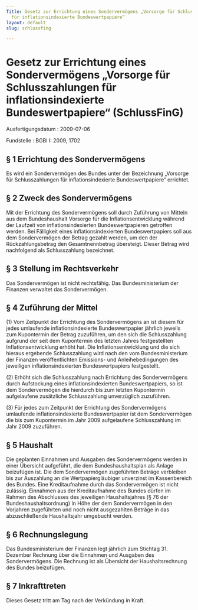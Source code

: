 ```yaml
---
Title: Gesetz zur Errichtung eines Sondervermögens „Vorsorge für Schlusszahlungen
  für inflationsindexierte Bundeswertpapiere“
layout: default
slug: schlussfing

---
```


# Gesetz zur Errichtung eines Sondervermögens „Vorsorge für Schlusszahlungen für inflationsindexierte Bundeswertpapiere“ (SchlussFinG)

Ausfertigungsdatum
:   2009-07-06

Fundstelle
:   BGBl I: 2009, 1702


## § 1 Errichtung des Sondervermögens

Es wird ein Sondervermögen des Bundes unter der Bezeichnung „Vorsorge
für Schlusszahlungen für inflationsindexierte Bundeswertpapiere“
errichtet.


## § 2 Zweck des Sondervermögens

Mit der Errichtung des Sondervermögens soll durch Zuführung von
Mitteln aus dem Bundeshaushalt Vorsorge für die Inflationsentwicklung
während der Laufzeit von inflationsindexierten Bundeswertpapieren
getroffen werden. Bei Fälligkeit eines inflationsindexierten
Bundeswertpapiers soll aus dem Sondervermögen der Betrag gezahlt
werden, um den der Rückzahlungsbetrag den Gesamtnennbetrag übersteigt.
Dieser Betrag wird nachfolgend als Schlusszahlung bezeichnet.


## § 3 Stellung im Rechtsverkehr

Das Sondervermögen ist nicht rechtsfähig. Das Bundesministerium der
Finanzen verwaltet das Sondervermögen.


## § 4 Zuführung der Mittel

(1) Vom Zeitpunkt der Errichtung des Sondervermögens an ist diesem für
jedes umlaufende inflationsindexierte Bundeswertpapier jährlich
jeweils zum Kupontermin der Betrag zuzuführen, um den sich die
Schlusszahlung aufgrund der seit dem Kupontermin des letzten Jahres
festgestellten Inflationsentwicklung erhöht hat. Die
Inflationsentwicklung und die sich hieraus ergebende Schlusszahlung
wird nach den vom Bundesministerium der Finanzen veröffentlichten
Emissions- und Anleihebedingungen des jeweiligen inflationsindexierten
Bundeswertpapiers festgestellt.

(2) Erhöht sich die Schlusszahlung nach Errichtung des Sondervermögens
durch Aufstockung eines inflationsindexierten Bundeswertpapiers, so
ist dem Sondervermögen die hierdurch bis zum letzten Kupontermin
aufgelaufene zusätzliche Schlusszahlung unverzüglich zuzuführen.

(3) Für jedes zum Zeitpunkt der Errichtung des Sondervermögens
umlaufende inflationsindexierte Bundeswertpapier ist dem
Sondervermögen die bis zum Kupontermin im Jahr 2009 aufgelaufene
Schlusszahlung im Jahr 2009 zuzuführen.


## § 5 Haushalt

Die geplanten Einnahmen und Ausgaben des Sondervermögens werden in
einer Übersicht aufgeführt, die dem Bundeshaushaltsplan als Anlage
beizufügen ist. Die dem Sondervermögen zugeführten Beträge verbleiben
bis zur Auszahlung an die Wertpapiergläubiger unverzinst im
Kassenbereich des Bundes. Eine Kreditaufnahme durch das Sondervermögen
ist nicht zulässig. Einnahmen aus der Kreditaufnahme des Bundes dürfen
im Rahmen des Abschlusses des jeweiligen Haushaltsjahres (§ 76 der
Bundeshaushaltsordnung) in Höhe der dem Sondervermögen in den
Vorjahren zugeführten und noch nicht ausgezahlten Beträge in das
abzuschließende Haushaltsjahr umgebucht werden.


## § 6 Rechnungslegung

Das Bundesministerium der Finanzen legt jährlich zum Stichtag 31.
Dezember Rechnung über die Einnahmen und Ausgaben des Sondervermögens.
Die Rechnung ist als Übersicht der Haushaltsrechnung des Bundes
beizufügen.


## § 7 Inkrafttreten

Dieses Gesetz tritt am Tag nach der Verkündung in Kraft.

